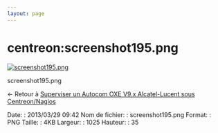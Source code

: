 ```yaml
---
layout: page
---
```


centreon:screenshot195.png
==========================

[![screenshot195.png](..//assets/media/centreon/screenshot195.png@cache=&w=900&h=30 "screenshot195.png")](..//assets/media/centreon/screenshot195.png@cache= "Afficher le fichier original")

screenshot195.png

← Retour à [Superviser un Autocom OXE V9.x Alcatel-Lucent sous
Centreon/Nagios](../../centreon/superviser-oxe-alcatel.html "centreon:superviser-oxe-alcatel")

Date:
:   2013/03/29 09:42
Nom de fichier:
:   screenshot195.png
Format:
:   PNG
Taille:
:   4KB
Largeur:
:   1025
Hauteur:
:   35


